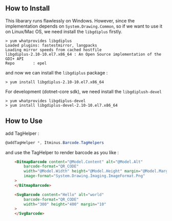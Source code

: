 

## How to Install

This libarary runs flawlessly on Windows. However, since the implementation depends on `System.Drawing.Common`, so if we want to use it on Linux/Mac OS, we need install the `libgdiplus` firstly.

```
> yum whatprovides libgdiplus
Loaded plugins: fastestmirror, langpacks
Loading mirror speeds from cached hostfile
libgdiplus-2.10-10.el7.x86_64 : An Open Source implementation of the GDI+ API
Repo        : epel
```

and now we can install the `libgdiplus` package :

```
> yum install libgdiplus-2.10-10.el7.x86_64
```

For development (dotnet-core sdk), we need install the `libgdiplush-devel` 

```
> yum whatprovides libgdiplus-devel
> yum install libgdiplus-devel-2.10-10.el7.x86_64
```


## How to Use

add TagHelper :

```csharp
@addTagHelper *, Itminus.Barcode.TagHelpers
```

and use the TagHelper to render barcode as you like :

```html
    <BitmapBarcode content="@Model.Content" alt="@Model.Alt"
        barcode-format="QR_CODE"
        width="@Model.Width" height="@Model.Height" margin="@Model.Margin"
        image-format="System.Drawing.Imaging.ImageFormat.Png"
    >
    </BitmapBarcode>
```

```html
    <SvgBarcode content="Hello" alt="world"
        barcode-format="QR_CODE"
        width="300" height="400" margin="10"
    >
    </SvgBarcode>
```
